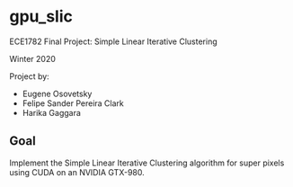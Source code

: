 # gpu_slic
ECE1782 Final Project: Simple Linear Iterative Clustering

Winter 2020

Project by:
* Eugene Osovetsky
* Felipe Sander Pereira Clark
* Harika Gaggara

## Goal
Implement the Simple Linear Iterative Clustering algorithm for super pixels using CUDA on an NVIDIA GTX-980.
